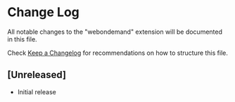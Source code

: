 # Change Log

All notable changes to the "webondemand" extension will be documented in this file.

Check [Keep a Changelog](http://keepachangelog.com/) for recommendations on how to structure this file.

## [Unreleased]

- Initial release